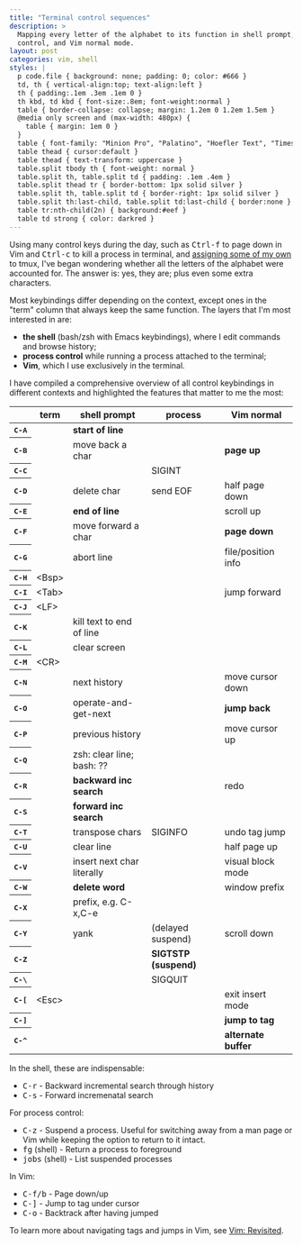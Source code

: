 ```yaml
---
title: "Terminal control sequences"
description: >
  Mapping every letter of the alphabet to its function in shell prompt, process
  control, and Vim normal mode.
layout: post
categories: vim, shell
styles: |
  p code.file { background: none; padding: 0; color: #666 }
  td, th { vertical-align:top; text-align:left }
  th { padding:.1em .3em .1em 0 }
  th kbd, td kbd { font-size:.8em; font-weight:normal }
  table { border-collapse: collapse; margin: 1.2em 0 1.2em 1.5em }
  @media only screen and (max-width: 480px) {
    table { margin: 1em 0 }
  }
  table { font-family: "Minion Pro", "Palatino", "Hoefler Text", "Times New Roman", serif }
  table thead { cursor:default }
  table thead { text-transform: uppercase }
  table.split tbody th { font-weight: normal }
  table.split th, table.split td { padding: .1em .4em }
  table.split thead tr { border-bottom: 1px solid silver }
  table.split th, table.split td { border-right: 1px solid silver }
  table.split th:last-child, table.split td:last-child { border:none }
  table tr:nth-child(2n) { background:#eef }
  table td strong { color: darkred }
---
```


Using many control keys during the day, such as <kbd>Ctrl-f</kbd> to page down
in Vim and <kbd>Ctrl-c</kbd> to kill a process in terminal, and [assigning some
of my own][splits] to tmux, I've began wondering whether all the letters of the
alphabet were accounted for. The answer is: yes, they are; plus even some extra
characters.

Most keybindings differ depending on the context, except ones in the "term"
column that always keep the same function. The layers that I'm most interested
in are:

* **the shell** (bash/zsh with Emacs keybindings), where I edit commands and
  browse history;
* **process control** while running a process attached to the terminal;
* **Vim**, which I use exclusively in the terminal.

I have compiled a comprehensive overview of all control keybindings in different
contexts and highlighted the features that matter to me the most:

<table class=split>
<thead>
<tr><th>                 </th><th> term  </th><th> shell prompt               </th><th> process           </th><th> Vim normal</th></tr>
</thead>
<tr><th><kbd>C-A</kbd>   </th><td>       </td><td><strong> start of line</strong>              </td><td>                   </td><td></td></tr>
<tr><th><kbd>C-B</kbd>   </th><td>       </td><td> move back a char           </td><td>                   </td><td><strong> page up</strong></td></tr>
<tr><th><kbd>C-C</kbd>   </th><td>       </td><td>                            </td><td> SIGINT            </td><td></td></tr>
<tr><th><kbd>C-D</kbd>   </th><td>       </td><td> delete char                </td><td> send EOF          </td><td> half page down</td></tr>
<tr><th><kbd>C-E</kbd>   </th><td>       </td><td><strong> end of line</strong>                </td><td>                   </td><td> scroll up</td></tr>
<tr><th><kbd>C-F</kbd>   </th><td>       </td><td> move forward a char        </td><td>                   </td><td><strong> page down</strong></td></tr>
<tr><th><kbd>C-G</kbd>   </th><td>       </td><td> abort line                 </td><td>                   </td><td> file/position info</td></tr>
<tr><th><kbd>C-H</kbd>   </th><td> &lt;Bsp&gt; </td><td>                            </td><td>                   </td><td></td></tr>
<tr><th><kbd>C-I</kbd>   </th><td> &lt;Tab&gt; </td><td>                            </td><td>                   </td><td> jump forward</td></tr>
<tr><th><kbd>C-J</kbd>   </th><td> &lt;LF&gt;  </td><td>                            </td><td>                   </td><td></td></tr>
<tr><th><kbd>C-K</kbd>   </th><td>       </td><td> kill text to end of line   </td><td>                   </td><td></td></tr>
<tr><th><kbd>C-L</kbd>   </th><td>       </td><td> clear screen               </td><td>                   </td><td></td></tr>
<tr><th><kbd>C-M</kbd>   </th><td> &lt;CR&gt;  </td><td>                            </td><td>                   </td><td></td></tr>
<tr><th><kbd>C-N</kbd>   </th><td>       </td><td> next history               </td><td>                   </td><td> move cursor down</td></tr>
<tr><th><kbd>C-O</kbd>   </th><td>       </td><td> operate-and-get-next       </td><td>                   </td><td><strong> jump back</strong></td></tr>
<tr><th><kbd>C-P</kbd>   </th><td>       </td><td> previous history           </td><td>                   </td><td> move cursor up</td></tr>
<tr><th><kbd>C-Q</kbd>   </th><td>       </td><td> zsh: clear line; bash: ??  </td><td>                   </td><td></td></tr>
<tr><th><kbd>C-R</kbd>   </th><td>       </td><td><strong> backward inc search</strong>        </td><td>                   </td><td> redo</td></tr>
<tr><th><kbd>C-S</kbd>   </th><td>       </td><td><strong> forward inc search</strong>         </td><td>                   </td><td></td></tr>
<tr><th><kbd>C-T</kbd>   </th><td>       </td><td> transpose chars            </td><td> SIGINFO           </td><td> undo tag jump</td></tr>
<tr><th><kbd>C-U</kbd>   </th><td>       </td><td> clear line                 </td><td>                   </td><td> half page up</td></tr>
<tr><th><kbd>C-V</kbd>   </th><td>       </td><td> insert next char literally </td><td>                   </td><td> visual block mode</td></tr>
<tr><th><kbd>C-W</kbd>   </th><td>       </td><td><strong> delete word</strong>                </td><td>                   </td><td> window prefix</td></tr>
<tr><th><kbd>C-X</kbd>   </th><td>       </td><td> prefix, e.g. C-x,C-e       </td><td>                   </td><td></td></tr>
<tr><th><kbd>C-Y</kbd>   </th><td>       </td><td> yank                       </td><td> (delayed suspend) </td><td> scroll down</td></tr>
<tr><th><kbd>C-Z</kbd>   </th><td>       </td><td>                            </td><td><strong> SIGTSTP (suspend)</strong> </td><td></td></tr>
<tr><th><kbd>C-\</kbd>   </th><td>       </td><td>                            </td><td> SIGQUIT           </td><td></td></tr>
<tr><th><kbd>C-[</kbd>   </th><td> &lt;Esc&gt; </td><td>                            </td><td>                   </td><td> exit insert mode</td></tr>
<tr><th><kbd>C-]</kbd>   </th><td>       </td><td>                            </td><td>                   </td><td><strong> jump to tag</strong></td></tr>
<tr><th><kbd>C-^</kbd>   </th><td>       </td><td>                            </td><td>                   </td><td><strong> alternate buffer</strong></td></tr>
</table>

In the shell, these are indispensable:

* <kbd>C-r</kbd> - Backward incremental search through history
* <kbd>C-s</kbd> - Forward incremenatal search

For process control:

* <kbd>C-z</kbd> - Suspend a process. Useful for switching away from a man page
  or Vim while keeping the option to return to it intact.
* <kbd>fg</kbd> (shell) - Return a process to foreground
* <kbd>jobs</kbd> (shell) - List suspended processes

In Vim:

* <kbd>C-f/b</kbd> - Page down/up
* <kbd>C-]</kbd> - Jump to tag under cursor
* <kbd>C-o</kbd> - Backtrack after having jumped

To learn more about navigating tags and jumps in Vim, see
[Vim: Revisited][revisited].


  [splits]: https://coderwall.com/p/rwmdvq
  [revisited]: http://mislav.uniqpath.com/2011/12/vim-revisited/

